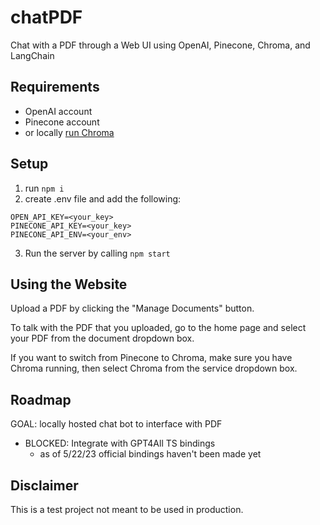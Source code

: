 # chatPDF
Chat with a PDF through a Web UI using OpenAI, Pinecone, Chroma, and LangChain

## Requirements
- OpenAI account
- Pinecone account
- or locally [run Chroma](https://docs.trychroma.com/api-reference#run-the-backend)

## Setup
1. run `npm i`
2. create .env file and add the following:

```
OPEN_API_KEY=<your_key>
PINECONE_API_KEY=<your_key>
PINECONE_API_ENV=<your_env>
```

3. Run the server by calling `npm start`

## Using the Website
Upload a PDF by clicking the "Manage Documents" button.

To talk with the PDF that you uploaded, go to the home page and select your PDF from the document dropdown box.

If you want to switch from Pinecone to Chroma, make sure you have Chroma running, then select Chroma from the service dropdown box.

## Roadmap
GOAL: locally hosted chat bot to interface with PDF

- BLOCKED: Integrate with GPT4All TS bindings
  - as of 5/22/23 official bindings haven't been made yet

## Disclaimer

This is a test project not meant to be used in production.
